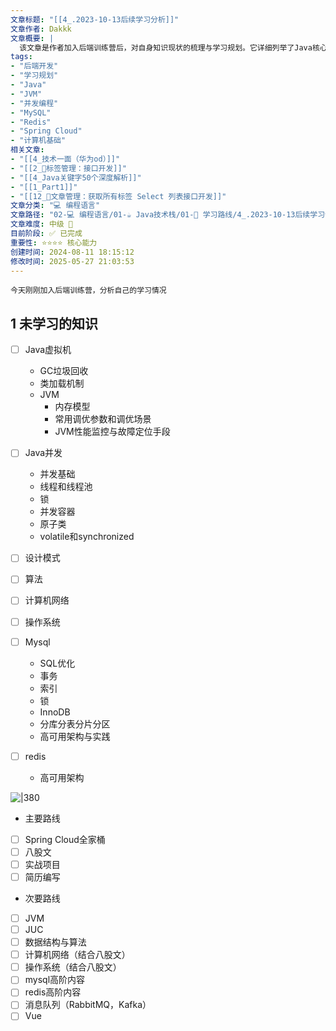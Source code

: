 ```yaml
---
文章标题: "[[4_.2023-10-13后续学习分析]]" 
文章作者: Dakkk
文章概要: |
  该文章是作者加入后端训练营后，对自身知识现状的梳理与学习规划。它详细列举了Java核心技术（JVM、并发）、数据库（MySQL、Redis）、基础学科、设计模式、算法以及Spring Cloud等后端关键知识点的待学习清单，并提出了主次学习路线。
tags:
- "后端开发"
- "学习规划"
- "Java"
- "JVM"
- "并发编程"
- "MySQL"
- "Redis"
- "Spring Cloud"
- "计算机基础"
相关文章:
- "[[4_技术一面（华为od）]]"
- "[[2_📕标签管理：接口开发]]"
- "[[4_Java关键字50个深度解析]]"
- "[[1_Part1]]"
- "[[12_📕文章管理：获取所有标签 Select 列表接口开发]]"
文章分类: "💻 编程语言"
文章路径: "02-💻 编程语言/01-☕ Java技术栈/01-🎯 学习路线/4_.2023-10-13后续学习分析.md"
文章难度: 中级 🌳
目前阶段: ✅ 已完成
重要性: ⭐⭐⭐⭐ 核心能力
创建时间: 2024-08-11 18:15:12
修改时间: 2025-05-27 21:03:53
---
```


`今天刚刚加入后端训练营，分析自己的学习情况`

## 1 未学习的知识

- [ ] Java虚拟机
	- GC垃圾回收
	- 类加载机制
	- JVM
		- 内存模型
		- 常用调优参数和调优场景
		- JVM性能监控与故障定位手段

- [ ] Java并发
	- 并发基础
	- 线程和线程池
	- 锁
	- 并发容器
	- 原子类
	- volatile和synchronized

- [ ] 设计模式
- [ ] 算法
- [ ] 计算机网络
- [ ] 操作系统

- [ ] Mysql
	- SQL优化
	- 事务
	- 索引
	- 锁
	- InnoDB
	- 分库分表分片分区
	- 高可用架构与实践

- [ ] redis
	- 高可用架构

![|380](https://my-obsidian-image.oss-cn-guangzhou.aliyuncs.com/2024/04/fc8ce62aed127d8f205724ba893ba7bb.png)


- 主要路线
- [ ] Spring Cloud全家桶
- [ ] 八股文
- [ ] 实战项目
- [ ] 简历编写

- 次要路线
- [ ] JVM
- [ ] JUC
- [ ] 数据结构与算法
- [ ] 计算机网络（结合八股文）
- [ ] 操作系统（结合八股文）
- [ ] mysql高阶内容
- [ ] redis高阶内容
- [ ] 消息队列（RabbitMQ，Kafka）
- [ ] Vue
